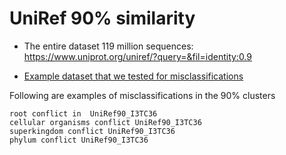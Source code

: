 # UniRef 90% similarity

- The entire dataset 119 million sequences: https://www.uniprot.org/uniref/?query=&fil=identity:0.9

- [Example dataset that we tested for misclassifications](UniRef90.tab)

Following are examples of misclassifications in the 90% clusters
```text
root conflict in  UniRef90_I3TC36
cellular organisms conflict UniRef90_I3TC36
superkingdom conflict UniRef90_I3TC36
phylum conflict UniRef90_I3TC36
```